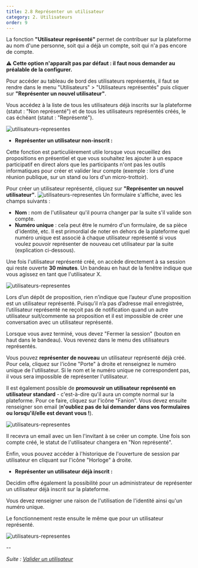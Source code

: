 ```yaml
---
title: 2.8 Représenter un utilisateur
category: 2. Utilisateurs
order: 9
---
```


La fonction **"Utilisateur représenté"** permet de contribuer sur la plateforme au nom d'une personne, soit qui a déjà un compte, soit qui n'a pas encore de compte.

⚠️ **Cette option n'apparaît pas par défaut : il faut nous demander au préalable de la configurer.** 

Pour accéder au tableau de bord des utilisateurs représentés, il faut se rendre dans le menu "Utilisateurs" > "Utilisateurs représentés" puis cliquer sur **"Représenter un nouvel utilisateur"**.

Vous accédez à la liste de tous les utilisateurs déjà inscrits sur la plateforme (statut : "Non représenté") et de tous les utilisateurs représentés créés, le cas échéant (statut : "Représenté").

![utilisateurs-representes]({{site.baseurl}}/uploads/2-8-1-utilisateurs-representes.png)

- **Représenter un utilisateur non-inscrit :** 

Cette fonction est particulièrement utile lorsque vous recueillez des propositions en présentiel et que vous souhaitez les ajouter à un espace participatif en direct alors que les participants n'ont pas les outils informatiques pour créer et valider leur compte (exemple : lors d'une réunion publique, sur un stand ou lors d'un micro-trottoir).

Pour créer un utilisateur représenté, cliquez sur **"Représenter un nouvel utilisateur"**.
![utilisateurs-representes]({{site.baseurl}}/uploads/2-8-2-utilisateurs-representes.png)
Un formulaire s'affiche, avec les champs suivants :
- **Nom** : nom de l'utilisateur qu'il pourra changer par la suite s'il valide son compte. 
- **Numéro unique** : cela peut être le numéro d'un formulaire, de sa pièce d'identité, etc. Il est primordial de noter en dehors de la plateforme quel numéro unique est associé à chaque utilisateur représenté si vous voulez pouvoir représenter de nouveau cet utilisateur par la suite (explication ci-dessous).

Une fois l'utilisateur représenté créé, on accède directement à sa session qui reste ouverte **30 minutes**. Un bandeau en haut de la fenêtre indique que vous agissez en tant que l'utilisateur X.

![utilisateurs-representes]({{site.baseurl}}/uploads/2-8-3-utilisateurs-representes.png)

Lors d’un dépôt de proposition, rien n’indique que l’auteur d’une proposition est un utilisateur représenté. Puisqu’il n’a pas d’adresse mail enregistrée, l’utilisateur représenté ne reçoit pas de notification quand un autre utilisateur suit/commente sa proposition et il est impossible de créer une conversation avec un utilisateur représenté.

Lorsque vous avez terminé, vous devez "Fermer la session" (bouton en haut dans le bandeau). Vous revenez dans le menu des utilisateurs représentés.

Vous pouvez **représenter de nouveau** un utilisateur représenté déjà créé. Pour cela, cliquez sur l'icône "Porte" à droite et renseignez le numéro unique de l'utilisateur. Si le nom et le numéro unique ne correspondent pas, il vous sera impossible de représenter l'utilisateur.

Il est également possible de **promouvoir un utilisateur représenté en utilisateur standard** - c'est-à-dire qu'il aura un compte normal sur la plateforme. Pour ce faire, cliquez sur l'icône "Fanion". Vous devez ensuite renseigner son email (**n'oubliez pas de lui demander dans vos formulaires ou lorsqu'il/elle est devant vous !**).

![utilisateurs-representes]({{site.baseurl}}/uploads/2-8-4-utilisateurs-representes.png)

Il recevra un email avec un lien l'invitant à se créer un compte. Une fois son compte créé, le statut de l'utilisateur changera en "Non représenté".

Enfin, vous pouvez accéder à l'historique de l'ouverture de session par utilisateur en cliquant sur l'icône "Horloge" à droite.

- **Représenter un utilisateur déjà inscrit :**

Decidim offre également la possibilité pour un administrateur de représenter un utilisateur déjà inscrit sur la plateforme.

Vous devez renseigner une raison de l'utilisation de l'identité ainsi qu'un numéro unique.

Le fonctionnement reste ensuite le même que pour un utilisateur représenté.

![utilisateurs-representes]({{site.baseurl}}/uploads/2-8-5-utilisateurs-representes.png)

--

*Suite : [Valider un utilisateur]({{site.baseurl}}/2-utilisateurs/9-validations/)*
